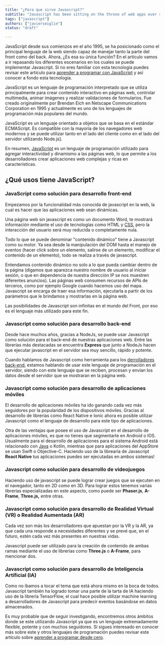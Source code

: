 ```yaml
---
title: "¿Para que sirve Javascript?"
subtitle: "Javascript has been sitting on the throne of web apps ever since it was created, but that's not the only use we can get out of this great language. Javascript can be used as well for developing mobile apps on Android and IOS, videogames, VR, AR and much more"
tags: ["javascript"]
authors: ["javierseiglie"]
status: "draft"

---
```


JavaScript desde sus comienzos en el año 1995, se ha posicionado como el principal lenguaje de la web siendo capaz de manejar tanto la parte del front como del back. Ahora, ¿Es esa su única función? En el artículo vamos a ir repasando los diferentes escenarios en los cuales se puede implementar Javascript. Si no eres familiar con esta tecnología puedes revisar este artículo para [aprender a programar con JavaScript](https://4geeks.com/es/lesson/que-es-javascript-aprende-a-programar-en-javascript) y así conocer a fondo esta tecnología.

JavaScript es un lenguaje de programación interpretado que se utiliza principalmente para crear contenido interactivo en páginas web, controlar multimedia, animar imágenes y realizar validaciones de formularios. Fue creado originalmente por Brendan Eich en Netscape Communications Corporation en 1995 y actualmente es uno de los lenguajes de programación más populares del mundo.

JavaScript es un lenguaje orientado a objetos que se basa en el estándar ECMAScript. Es compatible con la mayoría de los navegadores web modernos y se puede utilizar tanto en el lado del cliente como en el lado del servidor utilizando Node.js].

En resumen, [JavaScript](https://4geeks.com/technology/javascript) es un lenguaje de programación utilizado para agregar interactividad y dinamismo a las páginas web, lo que permite a los desarrolladores crear aplicaciones web complejas y ricas en características.

## ¿Qué usos tiene JavaScript?

### JavaScript como solución para desarrollo front-end

Empezamos por la funcionalidad más conocida de javascript en la web, la cual es hacer que las aplicaciones web sean dinámicas. 

Una página web sin javascript es como un documento Word, te mostrará información mediante el uso de tecnologías como HTML y [CSS](https://4geeks.com/es/lesson/what-is-css-learn-css-es), pero la interacción del usuario será muy reducida o completamente nula.  

Todo lo que se puede denominar "contenido dinámico" tiene a Javascript como su motor. Ya sea desde la manipulación del DOM hasta el manejo de eventos (hacer click sobre un elemento, salirse de un elemento, modificar el contenido de un elemento), todo se realiza a través de javascript. 

Entendamos contenido dinámico no solo a lo que pueda cambiar dentro de la página (digamos que aparezca nuestro nombre de usuario al iniciar sesión, o que en dependencia de nuestra dirección IP se nos muestren diferentes anuncios). Las páginas web consumen recursos de APIs de terceros, como por ejemplo Google cuando hacemos uso del mapa. Javascript se encarga de traer esa información, ejecutarla a partir de los parámetros que le brindamos y mostrarlas en la página web.  

Las posibilidades de Javascript son infinitas en el mundo del Front, por eso es el lenguaje más utilizado para este fin. 

### Javascript como solución para desarrollo back-end

Desde hace muchos años, gracias a NodeJs, se puede usar Javascript como solución para el back-end de nuestras aplicaciones web. Entre las librerías más destacadas se encuentra **Express** que junto a NodeJs hacen que ejecutar javascript en el servidor sea muy sencillo, rápido y potente.   

Cuando hablamos de Javascript como herramienta para los [derrolladores back-end](https://4geeks.com/es/lesson/backend-developer-es), estamos hablando de usar este lenguaje de programación en el servidor, siendo con este lenguaje que se reciben, procesan y envían los datos desde el servidor que se mostraran en la página web. 

### Javascript como solución para desarrollo de aplicaciones móviles  

El desarrollo de aplicaciones móviles ha ido ganando cada vez más seguidores por la popularidad de los dispositivos móviles. Gracias al desarrollo de librerías como React Native e Ionic ahora es posible utilizar Javascript como el lenguaje de desarrollo para este tipo de aplicaciones. 

Otra de las ventajas que posee el uso de Javascript en el desarrollo de aplicaciones móviles, es que no tienes que segmentarte en Android o IOS. Usualmente para el desarrollo de aplicaciones para el sistema Android está relacionado con [Java](https://www.java.com/es/) o Kotlin, mientras que para aplicaciones del AppStore se usan Swift o Objective-C. Haciendo uso de la librearía de Javascript **React Native** tus aplicaciones puedes ser ejecutadas en ambos sistemas!

### Javascript como solución para desarrollo de videojuegos 

Haciendo uso de javascript se puede lograr crear juegos que se ejecuten en el navegador, tanto en 2D como en 3D. Para lograr estos tenemos varias librerías especializadas en este aspecto, como puede ser **Phaser.js**, **A-Frame**, **Three.js,** entre otras.  

### Javascript como solución para desarrollo de Realidad Virtual (VR) o Realidad Aumentada (AR) 

Cada vez son más los desarrolladores que apuestan por la VR y la AR, ya que cada una responde a necesidades diferentes y se prevé que, en el futuro, estén cada vez más presentes en nuestras vidas.  

Javascript puede ser utilizado para la creación de contenido de ambas ramas mediante el uso de librerías como **Three.js** o **A-Frame**, para mencionar dos. 

### Javascript como solución para desarrollo de Inteligencia Artificial (IA) 

Como no íbamos a tocar el tema que está ahora mismo en la boca de todos. Javascript también ha logrado tomar una parte de la tarta de IA haciendo uso de la librería TensorFlow, el cual hace posible utilizar machine learning a desarrolladores de Javascript para predecir eventos basándose en datos almacenados. 

Es muy probable que de seguir investigando, encontremos otros ámbitos donde se este utilizando Javascript ya que es un lenguaje extremadamente flexible, potente y con muchos seguidores. Si sigues interesado en conocer más sobre este y otros lenguajes de programación puedes revisar este artículo sobre [aprender a programar desde cero](https://4geeksacademy.com/es/aprender-a-programar/aprender-a-programar-desde-cero).
